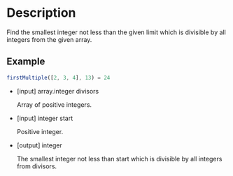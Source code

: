 # Description
Find the smallest integer not less than the given limit which is divisible by all integers from the given array.

## Example

```javascript
firstMultiple([2, 3, 4], 13) = 24
```

- [input] array.integer divisors

  Array of positive integers.

- [input] integer start

  Positive integer.

- [output] integer

  The smallest integer not less than start which is divisible by all integers from divisors.
